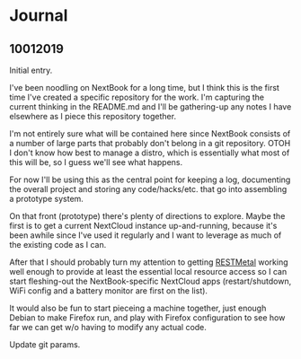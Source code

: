 # Journal

## 10012019

Initial entry.

I've been noodling on NextBook for a long time, but I think this is the first time I've created a specific repository for the work.  I'm capturing the current thinking in the README.md and I'll be gathering-up any notes I have elsewhere as I piece this repository together.

I'm not entirely sure what will be contained here since NextBook consists of a number of large parts that probably don't belong in a git repository.  OTOH I don't know how best to manage a distro, which is essentially what most of this will be, so I guess we'll see what happens.

For now I'll be using this as the central point for keeping a log, documenting the overall project and storing any code/hacks/etc. that go into assembling a prototype system.

On that front (prototype) there's plenty of directions to explore.  Maybe the first is to get a current NextCloud instance up-and-running, because it's been awhile since I've used it regularly and I want to leverage as much of the existing code as I can.  

After that I should probably turn my attention to getting [RESTMetal]() working well enough to provide at least the essential local resource access so I can start fleshing-out the NextBook-specific NextCloud apps (restart/shutdown, WiFi config and a battery monitor are first on the list).  

It would also be fun to start pieceing a machine together, just enough Debian to make Firefox run, and play with Firefox configuration to see how far we can get w/o having to modify any actual code.

Update git params.
